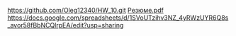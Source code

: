 https://github.com/Oleg12340/HW_10.git
[Резюме.pdf](https://github.com/user-attachments/files/17396410/default.pdf)
https://docs.google.com/spreadsheets/d/1SVoUTzihv3NZ_4yRWzUYR6Q8s_avor58fBbNCQlrpEA/edit?usp=sharing
